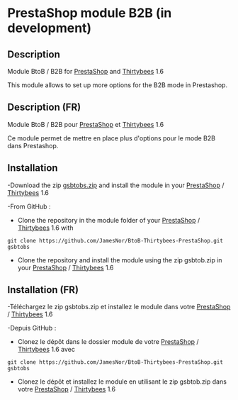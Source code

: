 PrestaShop module B2B (in development)
===================
Description
-------------------
Module BtoB / B2B for [PrestaShop][2] and [Thirtybees][3] 1.6

This module allows to set up more options for the B2B mode in Prestashop.

Description (FR)
-------------------
Module BtoB / B2B pour [PrestaShop][2] et [Thirtybees][3] 1.6

Ce module permet de mettre en place plus d'options pour le mode B2B dans Prestashop.

Installation
-------------------
-Download the zip [gsbtobs.zip][1] and install the module in your [PrestaShop][2] / [Thirtybees][3] 1.6

-From GitHub :

* Clone the repository in the module folder of your [PrestaShop][2] / [Thirtybees][3] 1.6 with

`git clone https://github.com/JamesNor/BtoB-Thirtybees-PrestaShop.git gsbtobs`

* Clone the repository and install the module using the zip gsbtob.zip in your [PrestaShop][2] / [Thirtybees][3] 1.6

Installation (FR)
-------------------
-Téléchargez le zip gsbtobs.zip et installez le module dans votre [PrestaShop][2] / [Thirtybees][3] 1.6

-Depuis GitHub :

* Clonez le dépôt dans le dossier module de votre [PrestaShop][2] / [Thirtybees][3] 1.6 avec

`git clone https://github.com/JamesNor/BtoB-Thirtybees-PrestaShop.git gsbtobs`

* Clonez le dépôt et installez le module en utilisant le zip gsbtob.zip dans votre [PrestaShop][2] / [Thirtybees][3] 1.6

[1]: https://github.com/JamesNor/BtoB-Thirtybees-PrestaShop/raw/master/gsbtobs.zip
[2]: https://www.prestashop.com/fr/versions-precedentes
[3]: https://thirtybees.com/download/
